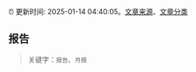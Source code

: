 :alarm_clock: 更新时间: 2025-01-14 04:40:05。[文章来源](/README.md)、[文章分类](/TAGS.md)

## 报告


> 关键字：`报告`、`月报`



